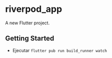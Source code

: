 # riverpod_app

A new Flutter project.

## Getting Started

- Ejecutar `flutter pub run build_runner watch`